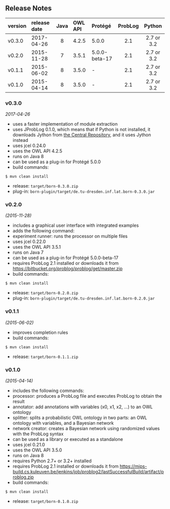 
## Release Notes

| version | release date | Java | OWL API | Protégé       | ProbLog | Python     |
|:--------|:-------------|:----:|:--------|:--------------|:-------:|:----------:|
| v0.3.0  | 2017-04-26   | 8    | 4.2.5   | 5.0.0         | 2.1     | 2.7 or 3.2 |
| v0.2.0  | 2015-11-28   | 7    | 3.5.1   | 5.0.0-beta-17 | 2.1     | 2.7 or 3.2 |
| v0.1.1  | 2015-06-02   | 8    | 3.5.0   | -             | 2.1     | 2.7 or 3.2 |
| v0.1.0  | 2015-04-14   | 8    | 3.5.0   | -             | 2.1     | 2.7 or 3.2 |


### v0.3.0
*2017-04-26*
* uses a faster implementation of module extraction
* uses JProbLog 0.1.0, which means that if Python is not installed, it downloads Jython from [the Central Repository](https://search.maven.org/), and it uses Jython instead
* uses jcel 0.24.0
* uses the OWL API 4.2.5
* runs on Java 8
* can be used as a plug-in for Protégé 5.0.0
* build commands:
```
$ mvn clean install
```
* release: `target/born-0.3.0.zip`
* plug-in: `born-plugin/target/de.tu-dresden.inf.lat.born-0.3.0.jar`


### v0.2.0
*(2015-11-28)*
* includes a graphical user interface with integrated examples
* adds the following command:
 * experiment runner: runs the processor on multiple files
* uses jcel 0.22.0
* uses the OWL API 3.5.1
* runs on Java 7
* can be used as a plug-in for Protégé 5.0.0-beta-17
* requires ProbLog 2.1 installed or downloads it from
https://bitbucket.org/problog/problog/get/master.zip
* build commands:
```
$ mvn clean install
```
* release: `target/born-0.2.0.zip`
* plug-in: `born-plugin/target/de.tu-dresden.inf.lat.born-0.2.0.jar`


### v0.1.1
*(2015-06-02)*
* improves completion rules
* build commands:
```
$ mvn clean install
```
* release: `target/born-0.1.1.zip`


### v0.1.0
*(2015-04-14)*
* includes the following commands:
 * processor: produces a ProbLog file and executes ProbLog to obtain the result
 * annotator: add annotations with variables (x0, x1, x2, ...) to an OWL ontology
 * splitter:  splits a probabilistic OWL ontology in two parts: an OWL ontology with variables, and a Bayesian network
 * network creator: creates a Bayesian network using randomized values with the ProbLog syntax
* can be used as a library or executed as a standalone
* uses jcel 0.21.0
* uses the OWL API 3.5.0
* runs on Java 8
* requires Python 2.7+ or 3.2+ installed
* requires ProbLog 2.1 installed or downloads it from https://mips-build.cs.kuleuven.be/jenkins/job/problog2/lastSuccessfulBuild/artifact/problog.zip
* build commands:
```
$ mvn clean install
```
* release: `target/born-0.1.0.zip`


